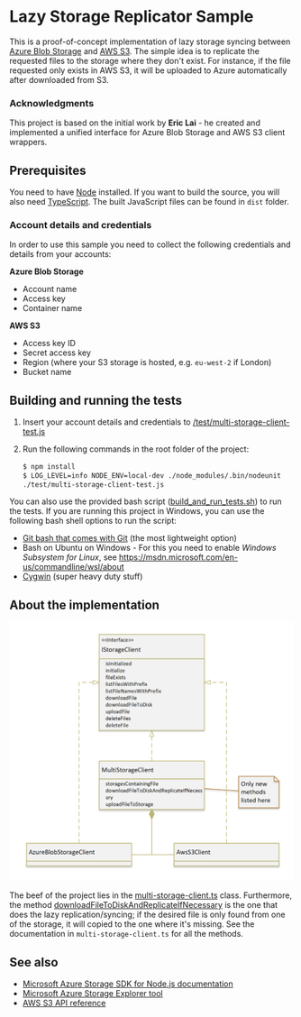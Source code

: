 Lazy Storage Replicator Sample
==============================

This is a proof-of-concept implementation of lazy storage syncing between
[Azure Blob Storage](https://azure.microsoft.com/en-us/services/storage/blobs/) and
[AWS S3](https://aws.amazon.com/s3). The simple idea is to replicate the requested files to
the storage where they don't exist. For instance, if the file requested only exists in AWS S3, it
will be uploaded to Azure automatically after downloaded from S3.

### Acknowledgments ###

This project is based on the initial work by **Eric Lai** - he created and implemented a unified
interface for Azure Blob Storage and AWS S3 client wrappers.

## Prerequisites ##

You need to have [Node](https://nodejs.org) installed. If you want to build the source, you will
also need [TypeScript](https://www.typescriptlang.org). The built JavaScript files can be found
in `dist` folder.

### Account details and credentials ###

In order to use this sample you need to collect the following credentials and details from your
accounts:

**Azure Blob Storage**

* Account name
* Access key
* Container name

**AWS S3**

* Access key ID
* Secret access key
* Region (where your S3 storage is hosted, e.g. `eu-west-2` if London)
* Bucket name

## Building and running the tests ##

1. Insert your account details and credentials to [/test/multi-storage-client-test.js](https://github.com/tompaana/lazy-storage-replicator/blob/3ddf53b6ebc8904da0c9946eba481e92d02a6aef/test/multi-storage-client-test.js#L15-L21)

2. Run the following commands in the root folder of the project:

    ```
    $ npm install
    $ LOG_LEVEL=info NODE_ENV=local-dev ./node_modules/.bin/nodeunit ./test/multi-storage-client-test.js
    ```

You can also use the provided bash script ([build_and_run_tests.sh](/build_and_run_tests.sh))
to run the tests. If you are running this project in Windows, you can use the following bash shell
options to run the script:

* [Git bash that comes with Git](https://git-scm.com/downloads) (the most lightweight option)
* Bash on Ubuntu on Windows - For this you need to enable *Windows Subsystem for Linux*, see https://msdn.microsoft.com/en-us/commandline/wsl/about
* [Cygwin](https://www.cygwin.com/) (super heavy duty stuff)

## About the implementation ##

![UML Diagram](/doc/LazyStorageReplicatorUMLDiagram.png)

The beef of the project lies in the [multi-storage-client.ts](/src/multi-storage-client.ts) class.
Furthermore, the method [downloadFileToDiskAndReplicateIfNecessary](https://github.com/tompaana/lazy-storage-replicator/blob/3ddf53b6ebc8904da0c9946eba481e92d02a6aef/src/multi-storage-client.ts#L147)
is the one that does the lazy replication/syncing; if the desired file is only found from one of
the storage, it will copied to the one where it's missing. See the documentation in
`multi-storage-client.ts` for all the methods.

## See also ##

* [Microsoft Azure Storage SDK for Node.js documentation](https://azure.github.io/azure-storage-node/index.html)
* [Microsoft Azure Storage Explorer tool](http://storageexplorer.com/)
* [AWS S3 API reference](http://docs.aws.amazon.com/AWSJavaScriptSDK/latest/AWS/S3.html)
